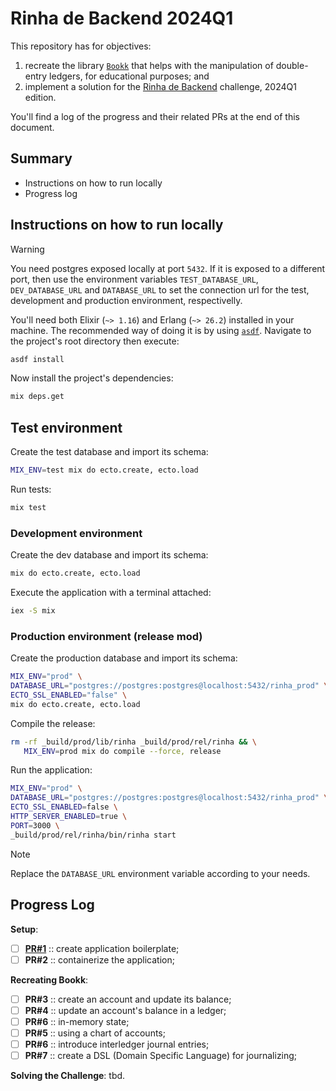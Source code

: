 # Rinha de Backend 2024Q1

This repository has for objectives:
1) recreate the library [`Bookk`](https://github.com/rwillians/book)
   that helps with the manipulation of double-entry ledgers, for
   educational purposes; and
2) implement a solution for the [Rinha de Backend](#todo) challenge,
   2024Q1 edition.

You'll find a log of the progress and their related PRs at the end of
this document.


## Summary

* Instructions on how to run locally
* Progress log


## Instructions on how to run locally

> [!WARNING]
> You need postgres exposed locally at port `5432`. If it is exposed
> to a different port, then use the environment variables
> `TEST_DATABASE_URL`, `DEV_DATABASE_URL` and `DATABASE_URL` to set
> the connection url for the test, development and production
> environment, respectivelly.

You'll need both Elixir (`~> 1.16`) and Erlang (`~> 26.2`) installed in
your machine. The recommended way of doing it is by using [`asdf`](https://asdf-vm.com/).
Navigate to the project's root directory then execute:

```bash
asdf install
```

Now install the project's dependencies:

```bash
mix deps.get
```

## Test environment

Create the test database and import its schema:

```bash
MIX_ENV=test mix do ecto.create, ecto.load
```

Run tests:

```bash
mix test
```

### Development environment

Create the dev database and import its schema:

```bash
mix do ecto.create, ecto.load
```

Execute the application with a terminal attached:

```bash
iex -S mix
```

### Production environment (release mod)

Create the production database and import its schema:

```bash
MIX_ENV="prod" \
DATABASE_URL="postgres://postgres:postgres@localhost:5432/rinha_prod" \
ECTO_SSL_ENABLED="false" \
mix do ecto.create, ecto.load
```

Compile the release:

```bash
rm -rf _build/prod/lib/rinha _build/prod/rel/rinha && \
   MIX_ENV=prod mix do compile --force, release
```

Run the application:

```bash
MIX_ENV="prod" \
DATABASE_URL="postgres://postgres:postgres@localhost:5432/rinha_prod" \
ECTO_SSL_ENABLED=false \
HTTP_SERVER_ENABLED=true \
PORT=3000 \
_build/prod/rel/rinha/bin/rinha start
```

> [!NOTE]
> Replace the `DATABASE_URL` environment variable according to your
> needs.


## Progress Log

**Setup**:
- [ ] [**PR#1**](https://github.com/rwillians/rinha-de-backend-2024q1/pull/1) :: create application boilerplate;
- [ ] **PR#2** :: containerize the application;

**Recreating Bookk**:
- [ ] **PR#3** :: create an account and update its balance;
- [ ] **PR#4** :: update an account's balance in a ledger;
- [ ] **PR#6** :: in-memory state;
- [ ] **PR#5** :: using a chart of accounts;
- [ ] **PR#6** :: introduce interledger journal entries;
- [ ] **PR#7** :: create a DSL (Domain Specific Language) for journalizing;

**Solving the Challenge**: tbd.
